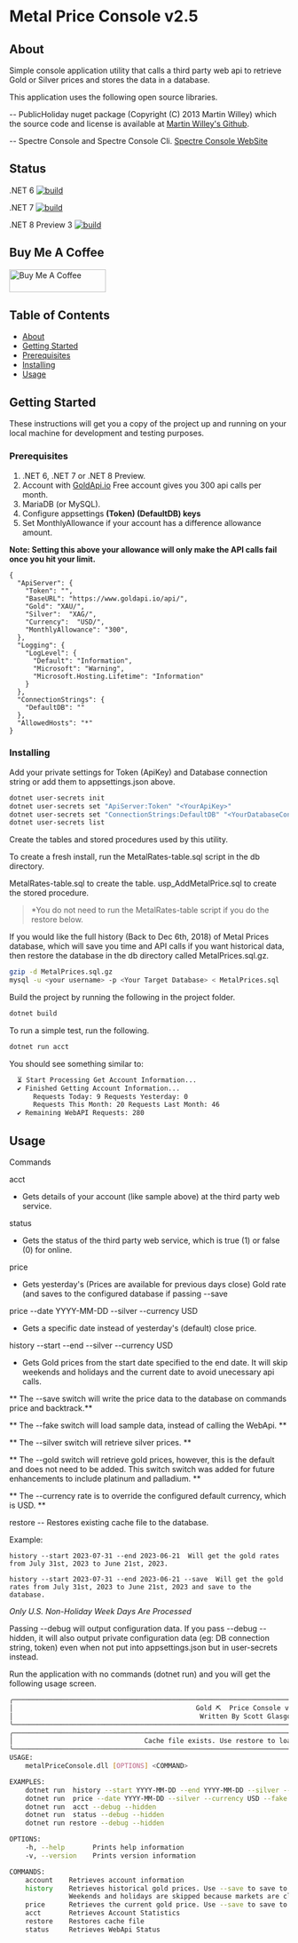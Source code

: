 # Metal Price Console v2.5

## About <a name = "about"></a>

Simple console application utility that calls a third party web api to retrieve Gold or Silver prices and stores the data in a database. 

This application uses the following open source libraries.

-- PublicHoliday nuget package (Copyright (C) 2013 Martin Willey) which the source code and license is available at <a href="https://github.com/martinjw/Holiday/" target="_blank">Martin Willey's Github</a>. 

-- Spectre Console and Spectre Console Cli. <a href="https://spectreconsole.net/" target="_blank">Spectre Console WebSite</a>
## Status

.NET 6
[![build](https://github.com/dotnetdeveloperaz/metalPriceConsole/actions/workflows/dotnet6.yml/badge.svg?branch=main)](https://github.com/dotnetdeveloperaz/metalPriceConsole/actions/workflows/dotnet6.yml)

.NET 7
[![build](https://github.com/dotnetdeveloperaz/metalPriceConsole/actions/workflows/dotnet7.yml/badge.svg?branch=main)](https://github.com/dotnetdeveloperaz/metalPriceConsole/actions/workflows/dotnet7.yml)

.NET 8 Preview 3
[![build](https://github.com/dotnetdeveloperaz/metalPriceConsole/actions/workflows/dotnet8.yml/badge.svg?branch=main)](https://github.com/dotnetdeveloperaz/metalPriceConsole/actions/workflows/dotnet8.yml)

## Buy Me A Coffee
<a href="https://www.buymeacoffee.com/dotnetdev" target="_blank"><img src="https://cdn.buymeacoffee.com/buttons/default-orange.png" alt="Buy Me A Coffee" height="41" width="174"></a>

## Table of Contents

- [About](#about)
- [Getting Started](#getting_started)
- [Prerequisites](#prerequisites)
- [Installing](#installing)
- [Usage](#usage)

## Getting Started <a name = "getting_started"></a>

These instructions will get you a copy of the project up and running on your local machine for development and testing purposes. 

### Prerequisites <a name = "prerequisites"></a>

1. .NET 6, .NET 7 or .NET 8 Preview.
2. Account with [GoldApi.io](https://www.goldapi.io/) Free account gives you 300 api calls per month.
3. MariaDB (or MySQL).
4. Configure appsettings **(Token) (DefaultDB) keys**
5. Set MonthlyAllowance if your account has a difference allowance amount.

**Note: Setting this above your allowance will only make the API calls fail once you hit your limit.**

```
{
  "ApiServer": {
    "Token": "",
    "BaseURL": "https://www.goldapi.io/api/",
    "Gold": "XAU/",
    "Silver":  "XAG/",
    "Currency":  "USD/",
    "MonthlyAllowance": "300",
  },
  "Logging": {
    "LogLevel": {
      "Default": "Information",
      "Microsoft": "Warning",
      "Microsoft.Hosting.Lifetime": "Information"
    }
  },
  "ConnectionStrings": {
    "DefaultDB": ""
  },
  "AllowedHosts": "*"
}
```

### Installing <a name = "installing"></a>

Add your private settings for Token (ApiKey) and Database connection string or add them to appsettings.json above.

```bash
dotnet user-secrets init
dotnet user-secrets set "ApiServer:Token" "<YourApiKey>"
dotnet user-secrets set "ConnectionStrings:DefaultDB" "<YourDatabaseConnectionString>"
dotnet user-secrets list
```

Create the tables and stored procedures used by this utility.

To create a fresh install, run the MetalRates-table.sql script in the db directory.

MetalRates-table.sql to create the table.
usp_AddMetalPrice.sql to create the stored procedure.

> *You do not need to run the MetalRates-table script if you do the restore below. 

If you would like the full history (Back to Dec 6th, 2018) of Metal Prices database, which will save you time and API calls if you want historical data, then restore the database in the db directory called MetalPrices.sql.gz.

```bash
gzip -d MetalPrices.sql.gz
mysql -u <your username> -p <Your Target Database> < MetalPrices.sql
```

Build the project by running the following in the project folder.
```bash 
dotnet build
``` 
To run a simple test, run the following.
```bash 
dotnet run acct
```
You should see something similar to:
```bash
  ⏳ Start Processing Get Account Information...                                                    
  ✔ Finished Getting Account Information...                                                         
      Requests Today: 9 Requests Yesterday: 0                                                       
      Requests This Month: 20 Requests Last Month: 46                                               
  ✔ Remaining WebAPI Requests: 280    
```

## Usage <a name = "usage"></a>
Commands

acct
- Gets details of your account (like sample above) at the third party web service.

status 
- Gets the status of the third party web service, which is true (1) or false (0) for online.

price
- Gets yesterday's (Prices are available for previous days close) Gold rate (and saves to the configured database if passing --save

price --date YYYY-MM-DD --silver --currency USD
- Gets a specific date instead of yesterday's (default) close price.

history --start <YYYY-MM-DD> --end <YYYY-MM-DD> --silver --currency USD
- Gets Gold prices from the start date specified to the end date. It will skip weekends and holidays and the current date to avoid unecessary api calls.

** The --save switch will write the price data to the database on commands price and backtrack.**

** The --fake switch will load sample data, instead of calling the WebApi. **

** The --silver switch will retrieve silver prices. **

** The --gold switch will retrieve gold prices, however, this is the default and does not need to be added.
    This switch switch was added for future enhancements to include platinum and palladium. **

** The --currency rate is to override the configured default currency, which is USD. **

restore
-- Restores existing cache file to the database.

Example:
```
history --start 2023-07-31 --end 2023-06-21  Will get the gold rates from July 31st, 2023 to June 21st, 2023.

history --start 2023-07-31 --end 2023-06-21 --save  Will get the gold rates from July 31st, 2023 to June 21st, 2023 and save to the database.
```

*Only U.S. Non-Holiday Week Days Are Processed*

Passing --debug will output configuration data. If you pass --debug --hidden, it will also output  private configuration data (eg: DB connection string, token) even when not put into appsettings.json but in user-secrets instead.

Run the application with no commands (dotnet run) and you will get the following usage screen.
```bash
╭──────────────────────────────────────────────────────────────────────────────────────────────────────────────────────╮
│                                              Gold ⛏  Price Console v2.5                                             │
│                                               Written By Scott Glasgow                                               │
╰──────────────────────────────────────────────────────────────────────────────────────────────────────────────────────╯
╭──────────────────────────────────────────────────────────────────────────────────────────────────────────────────────╮
│                                 Cache file exists. Use restore to load to database.                                  │
╰──────────────────────────────────────────────────────────────────────────────────────────────────────────────────────╯
USAGE:
    metalPriceConsole.dll [OPTIONS] <COMMAND>

EXAMPLES:
    dotnet run  history --start YYYY-MM-DD --end YYYY-MM-DD --silver --currency USD --fake --save --debug --hidden
    dotnet run  price --date YYYY-MM-DD --silver --currency USD --fake --save --debug --hidden
    dotnet run  acct --debug --hidden
    dotnet run  status --debug --hidden
    dotnet run restore --debug --hidden

OPTIONS:
    -h, --help       Prints help information
    -v, --version    Prints version information

COMMANDS:
    account    Retrieves account information
    history    Retrieves historical gold prices. Use --save to save to the database.
               Weekends and holidays are skipped because markets are closed
    price      Retrieves the current gold price. Use --save to save to database. Weekends and holidays are skipped
    acct       Retrieves Account Statistics
    restore    Restores cache file
    status     Retrieves WebApi Status
```
